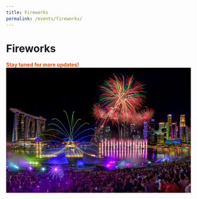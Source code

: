 ```yaml
---
title: Fireworks
permalink: /events/fireworks/
---
```


# Fireworks
<font color="orangered"><b>Stay tuned for more updates!</b></font>
<br>
<img src="/images/HeroBannerKVF.jpg" />
